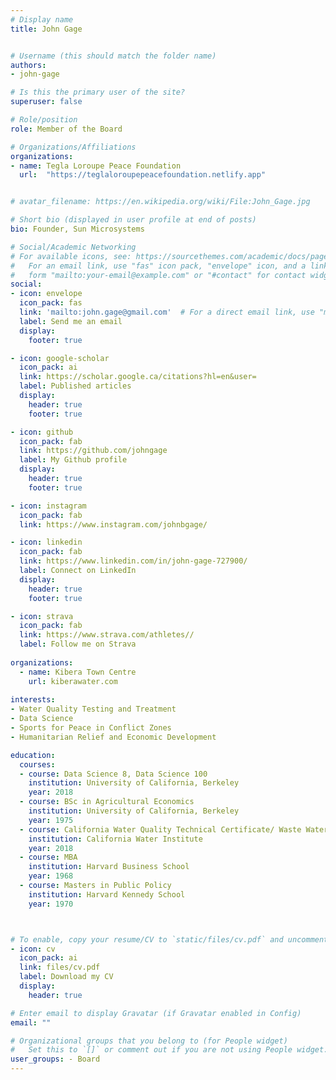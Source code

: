 ```yaml
---
# Display name
title: John Gage


# Username (this should match the folder name)
authors:
- john-gage

# Is this the primary user of the site?
superuser: false

# Role/position
role: Member of the Board

# Organizations/Affiliations
organizations:
- name: Tegla Loroupe Peace Foundation
  url:  "https://teglaloroupepeacefoundation.netlify.app"


# avatar_filename: https://en.wikipedia.org/wiki/File:John_Gage.jpg

# Short bio (displayed in user profile at end of posts)
bio: Founder, Sun Microsystems

# Social/Academic Networking
# For available icons, see: https://sourcethemes.com/academic/docs/page-builder/#icons
#   For an email link, use "fas" icon pack, "envelope" icon, and a link in the
#   form "mailto:your-email@example.com" or "#contact" for contact widget.
social:
- icon: envelope
  icon_pack: fas
  link: 'mailto:john.gage@gmail.com'  # For a direct email link, use "mailto:test@example.org".
  label: Send me an email
  display:
    footer: true

- icon: google-scholar
  icon_pack: ai
  link: https://scholar.google.ca/citations?hl=en&user=
  label: Published articles
  display:
    header: true
    footer: true

- icon: github
  icon_pack: fab
  link: https://github.com/johngage
  label: My Github profile
  display:
    header: true
    footer: true

- icon: instagram
  icon_pack: fab
  link: https://www.instagram.com/johnbgage/

- icon: linkedin
  icon_pack: fab
  link: https://www.linkedin.com/in/john-gage-727900/
  label: Connect on LinkedIn
  display:
    header: true
    footer: true

- icon: strava
  icon_pack: fab
  link: https://www.strava.com/athletes//
  label: Follow me on Strava
  
organizations:
  - name: Kibera Town Centre
    url: kiberawater.com
    
interests:
- Water Quality Testing and Treatment
- Data Science
- Sports for Peace in Conflict Zones
- Humanitarian Relief and Economic Development

education:
  courses:
  - course: Data Science 8, Data Science 100
    institution: University of California, Berkeley
    year: 2018
  - course: BSc in Agricultural Economics
    institution: University of California, Berkeley
    year: 1975
  - course: California Water Quality Technical Certificate/ Waste Water Treatment Level II
    institution: California Water Institute
    year: 2018
  - course: MBA
    institution: Harvard Business School
    year: 1968
  - course: Masters in Public Policy
    institution: Harvard Kennedy School
    year: 1970



# To enable, copy your resume/CV to `static/files/cv.pdf` and uncomment the lines below.
- icon: cv
  icon_pack: ai
  link: files/cv.pdf
  label: Download my CV
  display:
    header: true

# Enter email to display Gravatar (if Gravatar enabled in Config)
email: ""

# Organizational groups that you belong to (for People widget)
#   Set this to `[]` or comment out if you are not using People widget.
user_groups: - Board
---
```

